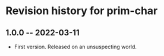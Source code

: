 # Revision history for prim-char

## 1.0.0 -- 2022-03-11

* First version. Released on an unsuspecting world.
